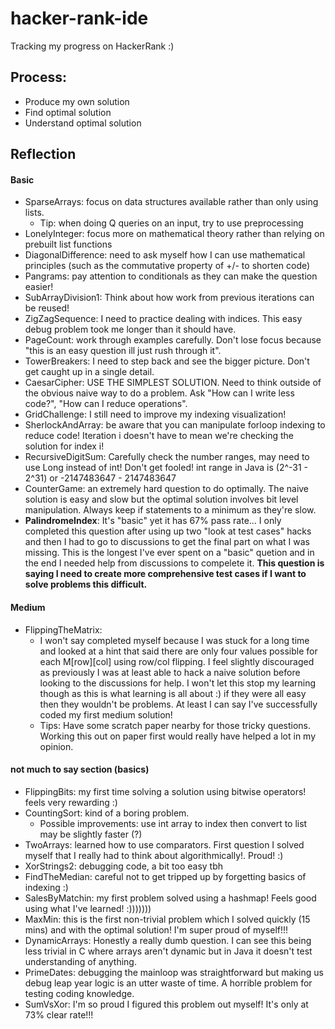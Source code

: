 # hacker-rank-ide
Tracking my progress on HackerRank :)

## Process:
 - Produce my own solution
 - Find optimal solution
 - Understand optimal solution 

## Reflection

#### Basic
 - SparseArrays: focus on data structures available rather than only using lists.
   - Tip: when doing Q queries on an input, try to use preprocessing
 - LonelyInteger: focus more on mathematical theory rather than relying on prebuilt list functions
 - DiagonalDifference: need to ask myself how I can use mathematical principles (such as the commutative property of +/- to shorten code)
 - Pangrams: pay attention to conditionals as they can make the question easier!
 - SubArrayDivision1: Think about how work from previous iterations can be reused!
 - ZigZagSequence: I need to practice dealing with indices. This easy debug problem took me longer than it should have.
 - PageCount: work through examples carefully. Don't lose focus because "this is an easy question ill just rush through it".
 - TowerBreakers: I need to step back and see the bigger picture. Don't get caught up in a single detail. 
 - CaesarCipher: USE THE SIMPLEST SOLUTION. Need to think outside of the obvious naive way to do a problem. Ask "How can I write less code?", "How can I reduce operations".
 - GridChallenge: I still need to improve my indexing visualization!
 - SherlockAndArray: be aware that you can manipulate forloop indexing to reduce code! Iteration i doesn't have to mean we're checking the solution for index i!
 - RecursiveDigitSum: Carefully check the number ranges, may need to use Long instead of int! Don't get fooled! int range in Java is (2^-31 - 2^31) or -2147483647 - 2147483647
 - CounterGame: an extremely hard question to do optimally. The naive solution is easy and slow but the optimal solution involves bit level manipulation. Always keep if statements to a minimum as they're slow. 
 - **PalindromeIndex**: It's "basic" yet it has 67% pass rate... I only completed this question after using up two "look at test cases" hacks and then I had to go to discussions to get the final part on what I was missing. This is the longest I've ever spent on a "basic" quetion and in the end I needed help from discussions to compelete it. **This question is saying I need to create more comprehensive test cases if I want to solve problems this difficult.**

#### Medium
 - FlippingTheMatrix: 
   - I won't say completed myself because I was stuck for a long time and looked at a hint that said there are only four values possible for each M[row][col] using row/col flipping. I feel slightly discouraged as previously I was at least able to hack a naive solution before looking to the discussions for help. I won't let this stop my learning though as this is what learning is all about :) if they were all easy then they wouldn't be problems. At least I can say I've successfully coded my first medium solution!
   - Tips: Have some scratch paper nearby for those tricky questions. Working this out on paper first would really have helped a lot in my opinion.

#### not much to say section (basics)
 - FlippingBits: my first time solving a solution using bitwise operators! feels very rewarding :)
 - CountingSort: kind of a boring problem. 
   - Possible improvements: use int array to index then convert to list may be slightly faster (?)
 - TwoArrays: learned how to use comparators. First question I solved myself that I really had to think about algorithmically!. Proud! :)
 - XorStrings2: debugging code, a bit too easy tbh
 - FindTheMedian: careful not to get tripped up by forgetting basics of indexing :)
 - SalesByMatchin: my first problem solved using a hashmap! Feels good using what I've learned! :)))))))
 - MaxMin: this is the first non-trivial problem which I solved quickly (15 mins) and with the optimal solution! I'm super proud of myself!!!
 - DynamicArrays: Honestly a really dumb question. I can see this being less trivial in C where arrays aren't dynamic but in Java it doesn't test understanding of anything. 
 - PrimeDates: debugging the mainloop was straightforward but making us debug leap year logic is an utter waste of time. A horrible problem for testing coding knowledge. 
 - SumVsXor: I'm so proud I figured this problem out myself! It's only at 73% clear rate!!! 

